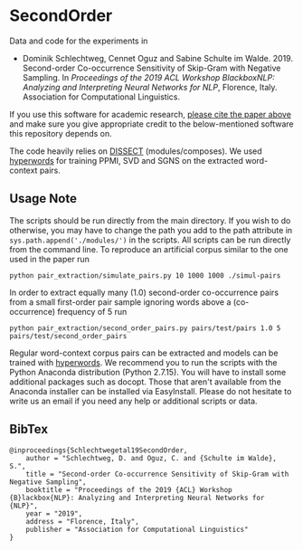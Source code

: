 # SecondOrder

Data and code for the experiments in

- Dominik Schlechtweg, Cennet Oguz and Sabine Schulte im Walde. 2019. Second-order Co-occurrence Sensitivity of Skip-Gram with Negative Sampling. In *Proceedings of the 2019 ACL Workshop BlackboxNLP: Analyzing and Interpreting Neural Networks for NLP*, Florence, Italy. Association for Computational Linguistics.

If you use this software for academic research, [please cite the paper above](#bibtex) and make sure you give appropriate credit to the below-mentioned software this repository depends on.

The code heavily relies on [DISSECT](http://clic.cimec.unitn.it/composes/toolkit/introduction.html) (modules/composes). We used [hyperwords](https://bitbucket.org/omerlevy/hyperwords) for training PPMI, SVD and SGNS on the extracted word-context pairs.

Usage Note
--------

The scripts should be run directly from the main directory. If you wish to do otherwise, you may have to change the path you add to the path attribute in `sys.path.append('./modules/')` in the scripts. All scripts can be run directly from the command line. To reproduce an artificial corpus similar to the one used in the paper run

	python pair_extraction/simulate_pairs.py 10 1000 1000 ./simul-pairs

In order to extract equally many (1.0) second-order co-occurrence pairs from a small first-order pair sample ignoring words above a (co-occurrence) frequency of 5 run

	python pair_extraction/second_order_pairs.py pairs/test/pairs 1.0 5 pairs/test/second_order_pairs

Regular word-context corpus pairs can be extracted and models can be trained with [hyperwords](https://bitbucket.org/omerlevy/hyperwords). We recommend you to run the scripts with the Python Anaconda distribution (Python 2.7.15). You will have to install some additional packages such as docopt. Those that aren't available from the Anaconda installer can be installed via EasyInstall. Please do not hesitate to write us an email if you need any help or additional scripts or data.

BibTex
--------

```
@inproceedings{Schlechtwegetal19SecondOrder,
    author = "Schlechtweg, D. and Oguz, C. and {Schulte im Walde}, S.",
    title = "Second-order Co-occurrence Sensitivity of Skip-Gram with Negative Sampling",
    booktitle = "Proceedings of the 2019 {ACL} Workshop {B}lackbox{NLP}: Analyzing and Interpreting Neural Networks for {NLP}",
    year = "2019",
    address = "Florence, Italy",
    publisher = "Association for Computational Linguistics"
}
```
